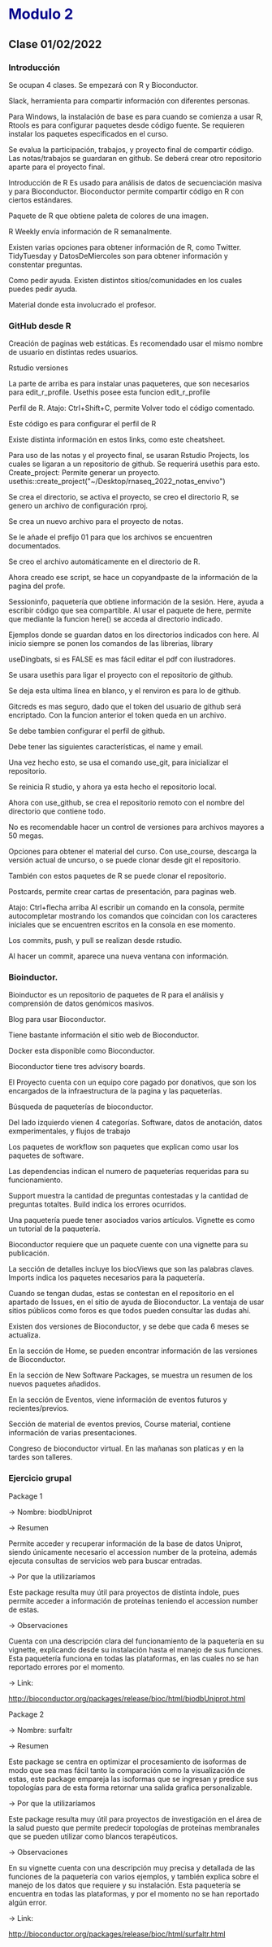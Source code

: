 # <span style="color:darkblue"> Modulo 2 </span>

## Clase 01/02/2022

### Introducción 

Se ocupan 4 clases.
Se empezará con R y Bioconductor.

Slack, herramienta para compartir información con diferentes personas.

Para Windows, la instalación de base es para cuando se comienza a usar R, Rtools es para configurar paquetes desde código fuente. Se requieren instalar los paquetes especificados en el curso.

Se evalua la participación, trabajos, y proyecto final de compartir código.
Las notas/trabajos se guardaran en github.
Se deberá crear otro repositorio aparte para el proyecto final.

Introducción de R
Es usado para análisis de datos de secuenciación masiva y para Bioconductor.
Bioconductor permite compartir código en R con ciertos estándares.


Paquete de R que obtiene paleta de colores de una imagen.

R Weekly envía información de R semanalmente.

Existen varias opciones para obtener información de R, como Twitter.
TidyTuesday y DatosDeMiercoles son para obtener información y constentar preguntas.

Como pedir ayuda.
Existen distintos sitios/comunidades en los cuales puedes pedir ayuda.

Material donde esta involucrado el profesor.

### GitHub desde R
Creación de paginas web estáticas.
Es recomendado usar el mismo nombre de usuario en distintas redes usuarios.

Rstudio versiones

La parte de arriba es para instalar unas paqueteres, que son necesarios para edit_r_profile.
Usethis posee esta funcion edit_r_profile

Perfil de R.
Atajo: Ctrl+Shift+C, permite Volver todo el código comentado.

Este código es para configurar el perfil de R


Existe distinta información en estos links, como este cheatsheet.

Para uso de las notas y el proyecto final, se usaran Rstudio Projects, los cuales se ligaran a un repositorio de github.
Se requerirá usethis para esto.
Create_project: Permite generar un proyecto.
usethis::create_project("~/Desktop/rnaseq_2022_notas_envivo")

Se crea el directorio, se activa el proyecto, se creo el directorio R, se genero un archivo de configuración rproj.

Se crea un nuevo archivo para el proyecto de notas.

Se le añade el prefijo 01 para que los archivos se encuentren documentados.

Se creo el archivo automáticamente en el directorio de R.

Ahora creado ese script, se hace un copyandpaste de la información de la pagina del profe.

Sessioninfo, paquetería que obtiene información de la sesión.
Here, ayuda a escribir código que sea compartible.
Al usar el paquete de here, permite que mediante la funcion here() se acceda al directorio indicado.

Ejemplos donde se guardan datos en los directorios indicados con here.
Al inicio siempre se ponen los comandos de las librerias, library

useDingbats, si es FALSE es mas fácil editar el pdf con ilustradores.

Se usara usethis para ligar el proyecto con el repositorio de github.

Se deja esta ultima línea en blanco, y el renviron es para lo de github.

Gitcreds es mas seguro, dado que el token del usuario de github será encriptado. Con la funcion anterior el token queda en un archivo.


Se debe tambien configurar el perfil de github.

Debe tener las siguientes características, el name y email.

Una vez hecho esto, se usa el comando use_git, para inicializar el repositorio.

Se reinicia R studio, y ahora ya esta hecho el repositorio local.

Ahora con use_github, se crea el repositorio remoto con el nombre del directorio que contiene todo.

No es recomendable hacer un control de versiones para archivos mayores a 50 megas.

Opciones para obtener el material del curso.
Con use_course, descarga la versión actual de uncurso, o se puede clonar desde git el repositorio.

También con estos paquetes de R se puede clonar el repositorio.


Postcards, permite crear cartas de presentación, para paginas web.

Atajo: Ctrl+flecha arriba
Al escribir un comando en la consola, permite autocompletar mostrando los comandos que coincidan con los caracteres iniciales que se encuentren escritos en la consola en ese momento.

Los commits, push, y pull se realizan desde rstudio.


Al hacer un commit, aparece una nueva ventana con información.

### Bioinductor.

Bioinductor es un repositorio de paquetes de R para el análisis y comprensión de datos genómicos masivos.

Blog para usar Bioconductor.

Tiene bastante información el sitio web de Bioconductor.

Docker esta disponible como Bioconductor.

Bioconductor tiene tres advisory boards.

El Proyecto cuenta con un equipo core pagado por donativos, que son los encargados de la infraestructura de la pagina y las paqueterías.

Búsqueda de paqueterías de bioconductor.

Del lado izquierdo vienen 4 categorías.
Software, datos de anotación, datos exmperimentales, y flujos de trabajo 

Los paquetes de workflow son paquetes que explican como usar los paquetes de software.

Las dependencias indican el numero de paqueterías requeridas para su funcionamiento.

Support muestra la cantidad de preguntas contestadas y la cantidad de preguntas totaltes.
Build indica los errores ocurridos.

Una paquetería puede tener asociados varios artículos.
Vignette es como un tutorial de la paquetería.


Bioconductor requiere que un paquete cuente con una vignette para su publicación.

La sección de detalles incluye los biocViews que son las palabras claves.
Imports indica los paquetes necesarios para la paquetería.

Cuando se tengan dudas, estas se contestan en el repositorio en el apartado de Issues, en el sitio de ayuda de Bioconductor.
La ventaja de usar sitios públicos como foros es que todos pueden consultar las dudas ahí.

Existen dos versiones de Bioconductor, y se debe que cada 6 meses se actualiza.

En la sección de Home, se pueden encontrar información de las versiones de Bioconductor.

En la sección de New Software Packages, se muestra un resumen de los nuevos paquetes añadidos.

En la sección de Eventos, viene información de eventos futuros y recientes/previos.


Sección de material de eventos previos, Course material, contiene información de varias presentaciones.

Congreso de bioconductor virtual. En las mañanas son platicas y en la tardes son talleres.




### Ejercicio grupal

Package 1

-> Nombre: biodbUniprot

-> Resumen

Permite acceder y recuperar información de la base de datos Uniprot, siendo únicamente necesario el accession number de la proteína, además ejecuta consultas de servicios web para buscar entradas.

-> Por que la utilizaríamos

Este package resulta muy útil para proyectos de distinta índole, pues permite acceder a información de proteínas teniendo el accession number de estas.

-> Observaciones

Cuenta con una descripción clara del funcionamiento de la paquetería en su vignette, explicando desde su instalación hasta el manejo de sus funciones. Esta paquetería funciona en todas las plataformas, en las cuales no se han reportado errores por el momento.

-> Link:

http://bioconductor.org/packages/release/bioc/html/biodbUniprot.html

Package 2

-> Nombre: surfaltr

-> Resumen

Este package se centra en optimizar el procesamiento de isoformas de modo que sea mas fácil tanto la comparación como la visualización de estas, este package empareja las isoformas que se ingresan y predice sus topologías para de esta forma retornar una salida grafica personalizable.  

-> Por que la utilizaríamos

Este package resulta muy útil para proyectos de investigación en el área de la salud puesto que permite predecir topologías de proteínas membranales que se pueden utilizar como blancos terapéuticos.

-> Observaciones

En su vignette cuenta con una descripción muy precisa y detallada de las funciones de la paquetería con varios ejemplos, y también explica sobre el manejo de los datos que requiere y su instalación. Esta paquetería se encuentra en todas las plataformas, y por el momento no se han reportado algún error.

-> Link:

http://bioconductor.org/packages/release/bioc/html/surfaltr.html



